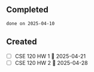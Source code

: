 
## Completed

```tasks
done on 2025-04-10
```

## Created

- [ ] CSE 120 HW 1 📅 2025-04-21 
- [ ] CSE 120 HW 2 📅 2025-04-28